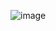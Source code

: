 ![image](https://github.com/AndreiBoev/ForecastFocus/assets/61060470/000057c7-32d7-4092-8315-cd5f1edb501d)
